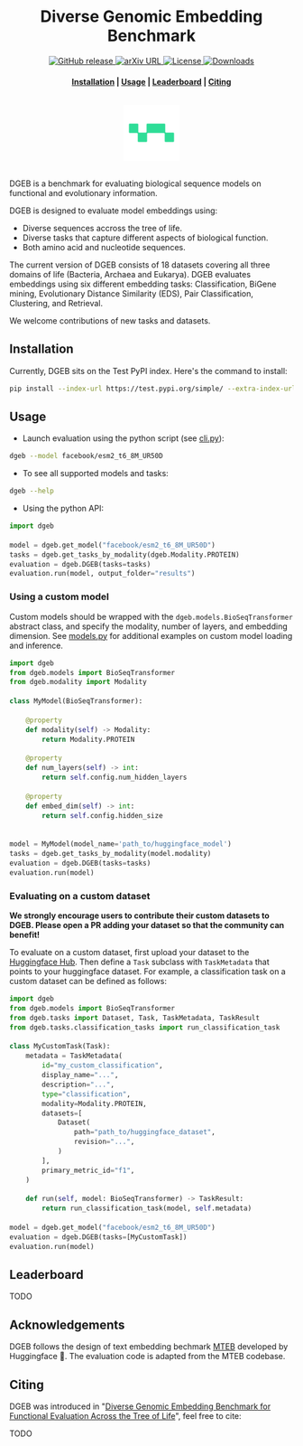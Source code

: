 <h1 align="center">Diverse Genomic Embedding Benchmark</h1>

<p align="center">
    <a href="https://github.com/tattabio/dgeb/releases">
        <img alt="GitHub release" src="https://img.shields.io/github/v/release/tattabio/dgeb.svg">
    </a>
    <a href="">
        <img alt="arXiv URL" src="">
    </a>
    <a href="https://github.com/tattabio/dgeb/blob/main/LICENSE">
        <img alt="License" src="https://img.shields.io/github/license/tattabio/dgeb.svg">
    </a>
    <a href="https://pepy.tech/project/dgeb">
        <img alt="Downloads" src="https://static.pepy.tech/personalized-badge/dgeb?period=total&units=international_system&left_color=grey&right_color=orange&left_text=Downloads">
    </a>
</p>

<h4 align="center">
    <p>
        <a href="#installation">Installation</a> |
        <a href="#usage">Usage</a> |
        <a href="https://huggingface.co/spaces/tattabio/DGEB">Leaderboard</a> |
        <a href="#citing">Citing</a>
    <p>
</h4>

<h3 align="center">
    <a href="https://huggingface.co/spaces/dgeb"><img style="float: middle; padding: 10px 10px 10px 10px;" width="100" height="100" src="./docs/images/tatta_logo.png" /></a>
</h3>

DGEB is a benchmark for evaluating biological sequence models on functional and evolutionary information.

DGEB is designed to evaluate model embeddings using:

- Diverse sequences accross the tree of life.
- Diverse tasks that capture different aspects of biological function.
- Both amino acid and nucleotide sequences.

The current version of DGEB consists of 18 datasets covering all three domains of life (Bacteria, Archaea and Eukarya). DGEB evaluates embeddings using six different embedding tasks: Classification, BiGene mining, Evolutionary Distance Similarity (EDS), Pair Classification, Clustering, and Retrieval.

We welcome contributions of new tasks and datasets.

## Installation

Currently, DGEB sits on the Test PyPI index. Here's the command to install:

```bash
pip install --index-url https://test.pypi.org/simple/ --extra-index-url https://pypi.org/simple/ dgeb
```

## Usage

- Launch evaluation using the python script (see [cli.py](https://github.com/tattabio/dgeb/blob/main/dgeb/cli.py)):

```bash
dgeb --model facebook/esm2_t6_8M_UR50D
```

- To see all supported models and tasks:

```bash
dgeb --help
```

- Using the python API:

```py
import dgeb

model = dgeb.get_model("facebook/esm2_t6_8M_UR50D")
tasks = dgeb.get_tasks_by_modality(dgeb.Modality.PROTEIN)
evaluation = dgeb.DGEB(tasks=tasks)
evaluation.run(model, output_folder="results")
```

### Using a custom model

Custom models should be wrapped with the `dgeb.models.BioSeqTransformer` abstract class, and specify the modality, number of layers, and embedding dimension. See [models.py](https://github.com/tattabio/dgeb/blob/main/dgeb/models.py) for additional examples on custom model loading and inference.

```python
import dgeb
from dgeb.models import BioSeqTransformer
from dgeb.modality import Modality

class MyModel(BioSeqTransformer):

    @property
    def modality(self) -> Modality:
        return Modality.PROTEIN

    @property
    def num_layers(self) -> int:
        return self.config.num_hidden_layers

    @property
    def embed_dim(self) -> int:
        return self.config.hidden_size


model = MyModel(model_name='path_to/huggingface_model')
tasks = dgeb.get_tasks_by_modality(model.modality)
evaluation = dgeb.DGEB(tasks=tasks)
evaluation.run(model)
```

### Evaluating on a custom dataset

**We strongly encourage users to contribute their custom datasets to DGEB. Please open a PR adding your dataset so that the community can benefit!**

To evaluate on a custom dataset, first upload your dataset to the [Huggingface Hub](https://huggingface.co/docs/hub/en/datasets-adding). Then define a `Task` subclass with `TaskMetadata` that points to your huggingface dataset. For example, a classification task on a custom dataset can be defined as follows:

```python
import dgeb
from dgeb.models import BioSeqTransformer
from dgeb.tasks import Dataset, Task, TaskMetadata, TaskResult
from dgeb.tasks.classification_tasks import run_classification_task

class MyCustomTask(Task):
    metadata = TaskMetadata(
        id="my_custom_classification",
        display_name="...",
        description="...",
        type="classification",
        modality=Modality.PROTEIN,
        datasets=[
            Dataset(
                path="path_to/huggingface_dataset",
                revision="...",
            )
        ],
        primary_metric_id="f1",
    )

    def run(self, model: BioSeqTransformer) -> TaskResult:
        return run_classification_task(model, self.metadata)

model = dgeb.get_model("facebook/esm2_t6_8M_UR50D")
evaluation = dgeb.DGEB(tasks=[MyCustomTask])
evaluation.run(model)
```

## Leaderboard

TODO

## Acknowledgements

DGEB follows the design of text embedding bechmark [MTEB](https://github.com/embeddings-benchmark/mteb) developed by Huggingface 🤗. The evaluation code is adapted from the MTEB codebase.

## Citing

DGEB was introduced in "[Diverse Genomic Embedding Benchmark for Functional Evaluation Across the Tree of Life]()", feel free to cite:

TODO
